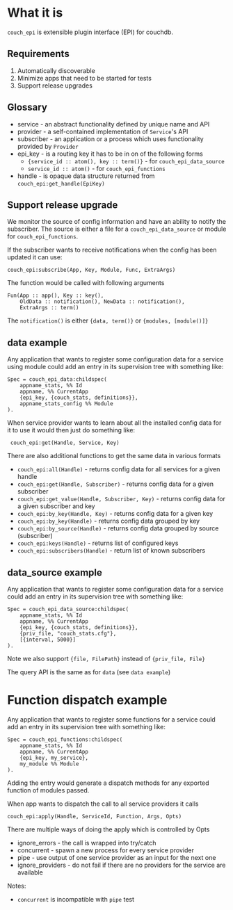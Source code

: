 # What it is

`couch_epi` is extensible plugin interface (EPI) for couchdb.

## Requirements

  1. Automatically discoverable
  2. Minimize apps that need to be started for tests
  3. Support release upgrades

## Glossary

  * service - an abstract functionality defined by unique name and API
  * provider - a self-contained implementation of `Service`'s API
  * subscriber - an application or a process which uses functionality provided by `Provider`
  * epi_key - is a routing key it has to be in on of the following forms
    - `{service_id :: atom(), key :: term()}` - for `couch_epi_data_source`
    - `service_id :: atom()` - for `couch_epi_functions`
  * handle - is opaque data structure returned from `couch_epi:get_handle(EpiKey)`

## Support release upgrade

We monitor the source of config information and have an ability to notify the subscriber.
The source is either a file for a `couch_epi_data_source` or module for `couch_epi_functions`.

If the subscriber wants to receive notifications when the config has been updated it can use:

    couch_epi:subscribe(App, Key, Module, Func, ExtraArgs)

The function would be called with following arguments

    Fun(App :: app(), Key :: key(),
        OldData :: notification(), NewData :: notification(),
        ExtraArgs :: term()

The `notification()` is either `{data, term()}` or `{modules, [module()]}`

## data example

Any application that wants to register some configuration data for a service using module
could add an entry in its supervision tree with something like:

    Spec = couch_epi_data:childspec(
        appname_stats, %% Id
        appname, %% CurrentApp
        {epi_key, {couch_stats, definitions}},
        appname_stats_config %% Module
    ).

When service provider wants to learn about all the installed config data for it to use
it would then just do something like:


     couch_epi:get(Handle, Service, Key)

There are also additional functions to get the same data in various formats

- `couch_epi:all(Handle)` - returns config data for all services for a given handle
- `couch_epi:get(Handle, Subscriber)` - returns config data for a given subscriber
- `couch_epi:get_value(Handle, Subscriber, Key)` - returns config data for a given subscriber and key
- `couch_epi:by_key(Handle, Key)` - returns config data for a given key
- `couch_epi:by_key(Handle)` - returns config data grouped by key
- `couch_epi:by_source(Handle)` - returns config data grouped by source (subscriber)
- `couch_epi:keys(Handle)` - returns list of configured keys
- `couch_epi:subscribers(Handle)` - return list of known subscribers



## data_source example

Any application that wants to register some configuration data for a service
could add an entry in its supervision tree with something like:

    Spec = couch_epi_data_source:childspec(
        appname_stats, %% Id
        appname, %% CurrentApp
        {epi_key, {couch_stats, definitions}},
        {priv_file, "couch_stats.cfg"},
        [{interval, 5000}]
    ).

Note we also support `{file, FilePath}` instead of `{priv_file, File}`

The query API is the same as for `data` (see `data example`)

# Function dispatch example

Any application that wants to register some functions for a service
could add an entry in its supervision tree with something like:

    Spec = couch_epi_functions:childspec(
        appname_stats, %% Id
        appname, %% CurrentApp
        {epi_key, my_service},
        my_module %% Module
    ).

Adding the entry would generate a dispatch methods for any exported function of modules passed.


When app wants to dispatch the call to all service providers it calls

    couch_epi:apply(Handle, ServiceId, Function, Args, Opts)

There are multiple ways of doing the apply which is controlled by Opts

  - ignore_errors - the call is wrapped into try/catch
  - concurrent - spawn a new process for every service provider
  - pipe - use output of one service provider as an input for the next one
  - ignore_providers - do not fail if there are no providers for the service are available

Notes:

  - `concurrent` is incompatible with `pipe`
test
